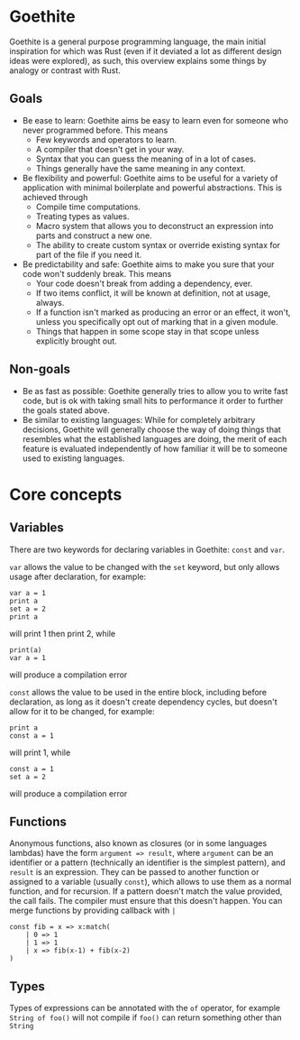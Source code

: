 # Goethite
Goethite is a general purpose programming language, the main initial inspiration for which was Rust (even if it deviated a lot as different design ideas were explored), as such, this overview explains some things by analogy or contrast with Rust.
## Goals
- Be ease to learn: Goethite aims be easy to learn even for someone who never programmed before. This means
    - Few keywords and operators to learn.
    - A compiler that doesn't get in your way.
    - Syntax that you can guess the meaning of in a lot of cases.
    - Things generally have the same meaning in any context.
- Be flexibility and powerful: Goethite aims to be useful for a variety of application with minimal boilerplate and powerful abstractions. This is achieved through
    - Compile time computations.
    - Treating types as values.
    - Macro system that allows you to deconstruct an expression into parts and construct a new one.
    - The ability to create custom syntax or override existing syntax for part of the file if you need it.
- Be predictability and safe: Goethite aims to make you sure that your code won't suddenly break. This means
    - Your code doesn't break from adding a dependency, ever.
    - If two items conflict, it will be known at definition, not at usage, always.
    - If a function isn't marked as producing an error or an effect, it won't, unless you specifically opt out of marking that in a given module.
    - Things that happen in some scope stay in that scope unless explicitly brought out.
## Non-goals
- Be as fast as possible: Goethite generally tries to allow you to write fast code, but is ok with taking small hits to performance it order to further the goals stated above.
- Be similar to existing languages: While for completely arbitrary decisions, Goethite will generally choose the way of doing things that resembles what the established languages are doing, the merit of each feature is evaluated independently of how familiar it will be to someone used to existing languages.

# Core concepts
## Variables
There are two keywords for declaring variables in Goethite: `const` and `var`.

`var` allows the value to be changed with the `set` keyword, but only allows usage after declaration, for example:
```
var a = 1
print a
set a = 2
print a
```
will print 1 then print 2, while
```
print(a)
var a = 1
```
will produce a compilation error

`const` allows the value to be used in the entire block, including before declaration, as long as it doesn't create dependency cycles, but doesn't allow for it to be changed, for example:
```
print a
const a = 1
```
will print 1, while
```
const a = 1
set a = 2
```
will produce a compilation error

## Functions
Anonymous functions, also known as closures (or in some languages lambdas) have the form `argument => result`, where `argument` can be an identifier or a pattern (technically an identifier is the simplest pattern), and `result` is an expression.
They can be passed to another function or assigned to a variable (usually `const`), which allows to use them as a normal function, and for recursion.
If a pattern doesn't match the value provided, the call fails. The compiler must ensure that this doesn't happen. You can merge functions by providing callback with `|`
```
const fib = x => x:match(
    | 0 => 1
    | 1 => 1
    | x => fib(x-1) + fib(x-2)
)
```

## Types
Types of expressions can be annotated with the `of` operator, for example `String of foo()` will not compile if `foo()` can return something other than `String`